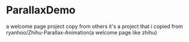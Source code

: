 # ParallaxDemo
a welcome page project copy from others
it's a project that i  copied from ryanhoo/Zhihu-Parallax-Animation(a welcome page like zhihu)
